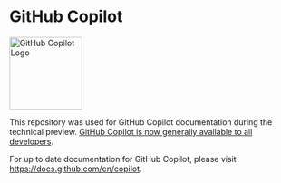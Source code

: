 # GitHub Copilot

<img width="128" alt="GitHub Copilot Logo" src="https://user-images.githubusercontent.com/28068/123712981-02676c80-d839-11eb-919a-96ee0c895e15.png">

This repository was used for GitHub Copilot documentation during the technical preview. [GitHub Copilot is now generally available to all developers](https://github.blog/2022-06-21-github-copilot-is-generally-available-to-all-developers/).

For up to date documentation for GitHub Copilot, please visit https://docs.github.com/en/copilot.
